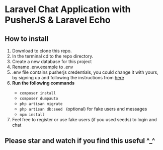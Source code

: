 <h1>Laravel Chat Application with PusherJS & Laravel Echo</h1>

<h2>How to install</h2>
<ol>
    <li>Download to clone this repo.</li>
    <li>In the terminal cd to the repo directory.</li>
    <li>Create a new database for this project</li>
    <li>Rename .env.example to .env </li>
    <li>.env file contains pusherjs credentials, you could change it with yours, by signing up and following the instructions from <a href="https://dashboard.pusher.com/">here</a></li>
    <li><b>Run the following commands</b></li>
    <ul>
        <li><code>composer install</code></li>
        <li><code>composer dumpauto</code></li>
        <li><code>php artisan migrate</code></li>
        <li><code>php artisan db:seed </code> (optional) for fake users and messages</li>
        <li><code>npm install</code></li>
    </ul>
    <li>Feel free to register or use fake users (if you used seeds) to login and chat</li>
</ol>

<h2>Please star and watch if you find this useful ^_^</h2>
